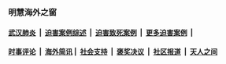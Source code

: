 
### 明慧海外之窗

####  [武汉肺炎](indexes/365.md?t=02010400) &nbsp;|&nbsp;  [迫害案例综述](indexes/328.md?t=02010400) &nbsp;|&nbsp; [迫害致死案例](indexes/277.md?t=02010400)  &nbsp;|&nbsp; [更多迫害案例](indexes/81.md?t=02010400)  &nbsp;|&nbsp; 
####  [时事评论](indexes/251.md?t=02010400) &nbsp;|&nbsp; [海外简讯](indexes/245.md?t=02010400)&nbsp;|&nbsp;  [社会支持](indexes/140.md?t=02010400) &nbsp;|&nbsp; [褒奖决议](indexes/282.md?t=02010400) &nbsp;|&nbsp; [社区报道](indexes/91.md?t=02010400)  &nbsp;|&nbsp; [天人之间](indexes/78.md?t=02010400) 

